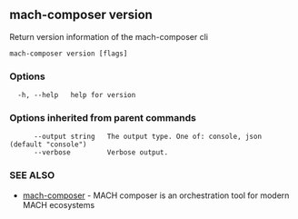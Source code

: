 ## mach-composer version

Return version information of the mach-composer cli

```
mach-composer version [flags]
```

### Options

```
  -h, --help   help for version
```

### Options inherited from parent commands

```
      --output string   The output type. One of: console, json (default "console")
      --verbose         Verbose output.
```

### SEE ALSO

* [mach-composer](mach-composer.md)	 - MACH composer is an orchestration tool for modern MACH ecosystems

